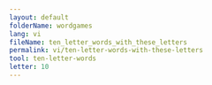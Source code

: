 ```yaml
---
layout: default
folderName: wordgames
lang: vi
fileName: ten_letter_words_with_these_letters
permalink: vi/ten-letter-words-with-these-letters
tool: ten-letter-words
letter: 10
---
```

